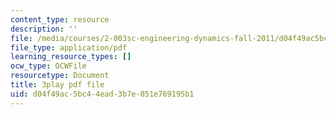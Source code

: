 ```yaml
---
content_type: resource
description: ''
file: /media/courses/2-003sc-engineering-dynamics-fall-2011/d04f49ac5bc44ead3b7e051e769195b1_QHTJK0v404U.pdf
file_type: application/pdf
learning_resource_types: []
ocw_type: OCWFile
resourcetype: Document
title: 3play pdf file
uid: d04f49ac-5bc4-4ead-3b7e-051e769195b1
---
```

